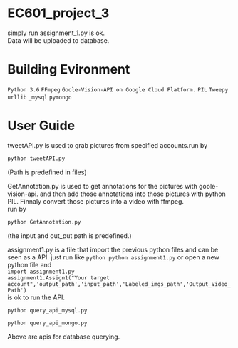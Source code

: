 # EC601_project_3
simply run assignment_1.py is ok.<br/>
Data will be uploaded to database.<br/>

# Building Evironment
``Python 3.6``
``FFmpeg``
``Goole-Vision-API on Google Cloud Platform.``
``PIL``
``Tweepy``
``urllib``
``_mysql``
``pymongo``

# User Guide
tweetAPI.py is used to grab pictures from specified accounts.run by
```python
python tweetAPI.py
```
(Path is predefined in files)

GetAnnotation.py is used to get annotations for the pictures with goole-vision-api. and then add those annotations into those pictures with python PIL. Finnaly convert those pictures into a video with ffmpeg.<br/>
run by 
```python
python GetAnnotation.py
```
(the input and out_put path is predefined.)

assignment1.py is a file that import the previous python files and can be seen as a API.
just run like ```python python assignment1.py``` or open a new python file and <br/>```import assignment1.py```<br/>
```assignment1.Assign1("Your target account",'output_path','input_path','Labeled_imgs_path','Output_Video_Path')```<br/> is ok to run the API.

```python
python query_api_mysql.py
```

```python
python query_api_mongo.py
```
Above are apis for database querying.
